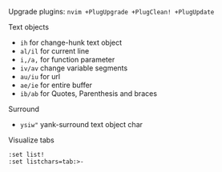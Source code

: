 Upgrade plugins: `nvim +PlugUpgrade +PlugClean! +PlugUpdate`

Text objects

- `ih` for change-hunk text object
- `al/il` for current line
- `i,/a,` for function parameter
- `iv/av` change variable segments
- `au/iu` for url
- `ae/ie` for entire buffer
- `ib/ab` for Quotes, Parenthesis and braces

Surround

- `ysiw"` yank-surround text object char

Visualize tabs

```
:set list!
:set listchars=tab:>-
```
